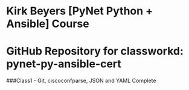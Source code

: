 # Kirk Beyers [PyNet Python + Ansible] Course

# GitHub Repository for classworkd: pynet-py-ansible-cert

###Class1 - Git, ciscoconfparse, JSON and YAML Complete
